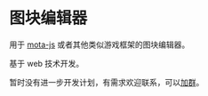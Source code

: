 # 图块编辑器

用于 [mota-js](https://github.com/ckcz123/mota-js/) 或者其他类似游戏框架的图块编辑器。

基于 web 技术开发。

暂时没有进一步开发计划，有需求欢迎联系，可以[加群](http://qm.qq.com/cgi-bin/qm/qr?_wv=1027&k=IXXBCTPy3DJezMRySI96YjcqANuq84Ib&authKey=t%2FoBuzBqERNop2eKkTL1IJoESSXtxZjVpokreV2IESnNAIlw0JK6OcKQcCjFdD6O&noverify=0&group_code=744714518)。
